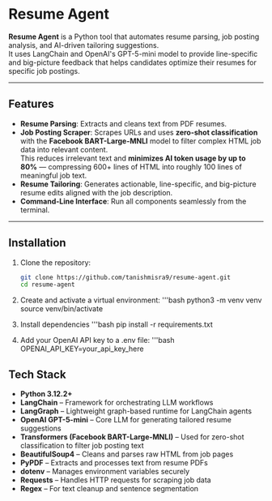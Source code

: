 # Resume Agent

**Resume Agent** is a Python tool that automates resume parsing, job posting analysis, and AI-driven tailoring suggestions.  
It uses LangChain and OpenAI's GPT-5-mini model to provide line-specific and big-picture feedback that helps candidates optimize their resumes for specific job postings.

---

## Features

- **Resume Parsing**: Extracts and cleans text from PDF resumes.  
- **Job Posting Scraper**: Scrapes URLs and uses **zero-shot classification** with the **Facebook BART-Large-MNLI** model to filter complex HTML job data into relevant content.  
  This reduces irrelevant text and **minimizes AI token usage by up to 80%** — compressing 600+ lines of HTML into roughly 100 lines of meaningful job text.  
- **Resume Tailoring**: Generates actionable, line-specific, and big-picture resume edits aligned with the job description.  
- **Command-Line Interface**: Run all components seamlessly from the terminal.

---

## Installation

1. Clone the repository:
   ```bash
   git clone https://github.com/tanishmisra9/resume-agent.git
   cd resume-agent

2. Create and activate a virtual environment:
    '''bash
    python3 -m venv venv
    source venv/bin/activate

3. Install dependencies
    '''bash
    pip install -r requirements.txt

4. Add your OpenAI API key to a .env file:
    '''bash
    OPENAI_API_KEY=your_api_key_here

## Tech Stack

- **Python 3.12.2+**
- **LangChain** – Framework for orchestrating LLM workflows  
- **LangGraph** – Lightweight graph-based runtime for LangChain agents  
- **OpenAI GPT-5-mini** – Core LLM for generating tailored resume suggestions  
- **Transformers (Facebook BART-Large-MNLI)** – Used for zero-shot classification to filter job posting text  
- **BeautifulSoup4** – Cleans and parses raw HTML from job pages  
- **PyPDF** – Extracts and processes text from resume PDFs  
- **dotenv** – Manages environment variables securely  
- **Requests** – Handles HTTP requests for scraping job data  
- **Regex** – For text cleanup and sentence segmentation